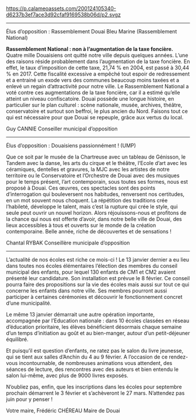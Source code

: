 https://p.calameoassets.com/200124105340-d6237b3ef7ace3d92cfaf9169538b06d/p2.svgz

---

Élus d’opposition : Rassemblement Douai Bleu Marine (Rassemblement National)

**Rassemblement National : non à l’augmentation de la taxe foncière.** Quatre mille Douaisiens ont quitté notre ville depuis quelques années. L’une des raisons réside probablement dans l’augmentation de la taxe foncière. En effet, le taux d’imposition de cette taxe, 21,74 % en 2004, est passé à 30,44 % en 2017. Cette fiscalité excessive a empêché tout espoir de redressement et a entrainé un exode vers des communes beaucoup moins taxées et a enlevé un regain d’attractivité pour notre ville. Le Rassemblement National a voté contre ces augmentations de la taxe foncière, car il a estimé qu’elle atteint un niveau confiscatoire.
Douai possède une longue histoire, en particulier sur le plan culturel : scène nationale, musée, archives, théâtre, conservatoire et surtout son beffroi, le plus ancien du Nord.
Faisons tout ce qui est nécessaire pour que Douai se repeuple, grâce aux vertus du local.

Guy CANNIE
Conseiller municipal d’opposition

---

Élus d’opposition : Douaisiens passionnément ! (UMP)

Que ce soit par le musée de la Chartreuse avec un tableau de Génisson, le Tandem avec la danse, les arts du cirque et le théâtre, l‘Ecole d’art avec les céramiques, dentelles et gravures, la MJC avec les  artistes de notre territoire ou le Conservatoire  et l’Orchestre de Douai avec des musiques pour le temps présent, l’art contemporain, sous toutes ses formes, nous est proposé à Douai. Ces œuvres, ces spectacles sont des points d’interrogation qui bouleversent nos habitudes, renversent nos certitudes, en un mot souvent nous choquent. La répétition des traditions crée l’habileté, développe le talent, mais c’est la rupture qui crée le style, qui seule peut ouvrir un nouvel horizon. Alors réjouissons-nous et profitons de la chance qui nous est offerte d’avoir, dans notre belle ville de Douai, des lieux accessibles à tous et ouverts sur le monde de la création contemporaine.
Belle année, riche de découvertes et de sensations !

Chantal RYBAK
Conseillère municipale d’opposition

---

L’actualité de nos écoles est riche ce mois-ci ! Le 13 janvier dernier a eu lieu dans toutes nos écoles élémentaires l’élection des membres du conseil municipal des enfants, pour lequel 130 enfants de CM1 et CM2 avaient présenté leur candidature. Son installation est prévue le 8 février. Ce conseil pourra faire des propositions sur la vie des écoles mais aussi sur tout ce qui concerne les enfants dans notre ville. Ses membres pourront aussi participer à certaines cérémonies et découvrir le fonctionnement concret d’une municipalité.

Le même 13 janvier démarrait une autre opération importante, accompagnée par l’Education nationale : dans 10 écoles classées en réseau d’éducation prioritaire, les élèves bénéficient désormais chaque semaine d’un temps d’initiation au goût et au bien-manger, autour d’un petit-déjeuner équilibré.

Et puisqu’il est question d’enfants, ne ratez pas le salon du livre jeunesse, qui se tient aux salles d’Anchin du 4 au 9 février. A l’occasion de ce rendez-vous incontournable, de nombreuses animations vous attendent, des séances de lecture, des rencontres avec des auteurs et bien entendu le salon lui-même, avec plus de 9000 livres exposés.

N’oubliez pas, enfin, que les inscriptions dans les écoles pour septembre prochain démarrent le 3 février et s’achèveront le 27 mars. N’attendez pas juin pour y penser !

Votre maire,
Frédéric CHÉREAU
Maire de Douai
